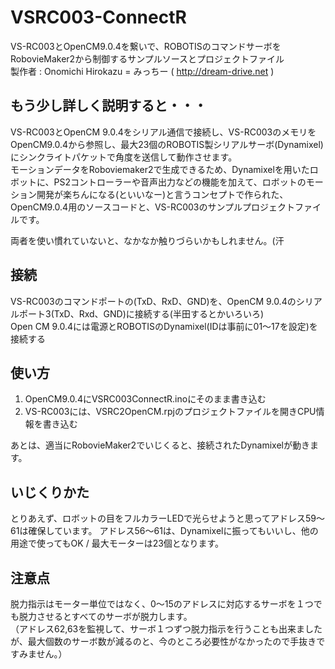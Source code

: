 # VSRC003-ConnectR
VS-RC003とOpenCM9.0.4を繋いで、ROBOTISのコマンドサーボをRobovieMaker2から制御するサンプルソースとプロジェクトファイル  
製作者 : Onomichi Hirokazu = みっちー ( http://dream-drive.net )

## もう少し詳しく説明すると・・・
VS-RC003とOpenCM 9.0.4をシリアル通信で接続し、VS-RC003のメモリをOpenCM9.0.4から参照し、最大23個のROBOTIS製シリアルサーボ(Dynamixel)にシンクライトパケットで角度を送信して動作させます。  
モーションデータをRoboviemaker2で生成できるため、Dynamixelを用いたロボットに、PS2コントローラーや音声出力などの機能を加えて、ロボットのモーション開発が楽ちんになる(といいなー)と言うコンセプトで作られた、OpenCM9.0.4用のソースコードと、VS-RC003のサンプルプロジェクトファイルです。  

両者を使い慣れていないと、なかなか触りづらいかもしれません。(汗  

## 接続
VS-RC003のコマンドポートの(TxD、RxD、GND)を、OpenCM 9.0.4のシリアルポート3(TxD、Rxd、GND)に接続する(半田するとかいろいろ)  
Open CM 9.0.4には電源とROBOTISのDynamixel(IDは事前に01～17を設定)を接続する  

## 使い方
1. OpenCM9.0.4にVSRC003ConnectR.inoにそのまま書き込む  
2. VS-RC003には、VSRC2OpenCM.rpjのプロジェクトファイルを開きCPU情報を書き込む

あとは、適当にRobovieMaker2でいじくると、接続されたDynamixelが動きます。

## いじくりかた
とりあえず、ロボットの目をフルカラーLEDで光らせようと思ってアドレス59～61は確保しています。
アドレス56～61は、Dynamixelに振ってもいいし、他の用途で使ってもOK / 最大モーターは23個となります。  

## 注意点
脱力指示はモーター単位ではなく、0～15のアドレスに対応するサーボを１つでも脱力させるとすべてのサーボが脱力します。  
（アドレス62,63を監視して、サーボ１つずつ脱力指示を行うことも出来ましたが、最大個数のサーボ数が減るのと、今のところ必要性がなかったので手抜きですみません。）
